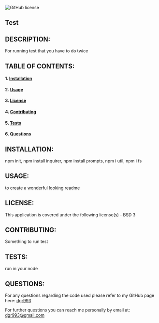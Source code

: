 
![GitHub license](https://img.shields.io/badge/license-BSD%203-blue.svg)
## Test

## DESCRIPTION:
For running test that you have to do twice

## TABLE OF CONTENTS: 
#### 1. [Installation](#Installation)
#### 2. [Usage](#Usage) 
#### 3. [License](#License) 
#### 4. [Contributing](#Contributing) 
#### 5. [Tests](#Tests)
#### 6. [Questions](#Questions) 

## INSTALLATION:
npm init, npm install inquirer, npm install prompts, npm i util, npm i fs

## USAGE:
to create a wonderful looking readme

## LICENSE:
This application is covered under the following license(s) - BSD 3

## CONTRIBUTING:
Something to run test

## TESTS:
run in your node

## QUESTIONS:
For any questions regarding the code used please refer to my GitHub page here: [dgr993](https://github.com/dgr993)

For further questions you can reach me personally by email at: dgr993@gmail.com
     